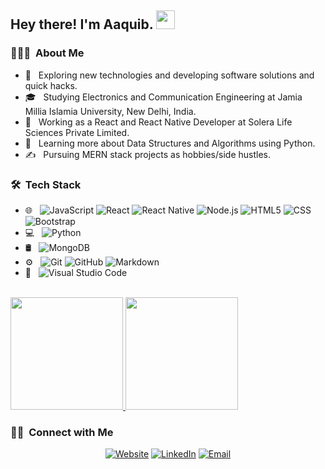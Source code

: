 
<h2> Hey there! I'm Aaquib. <img src="https://raw.githubusercontent.com/iampavangandhi/iampavangandhi/master/gifs/Hi.gif" width="30px">
</h2>

<h3> 👨🏻‍💻 &nbsp;About Me </h3>

- 🤔 &nbsp; Exploring new technologies and developing software solutions and quick hacks.
- 🎓 &nbsp; Studying Electronics and Communication Engineering at Jamia Millia Islamia University, New Delhi, India.
- 💼 &nbsp; Working as a React and React Native Developer at Solera Life Sciences Private Limited.
- 🌱 &nbsp; Learning more about Data Structures and Algorithms using Python.
- ✍️ &nbsp; Pursuing MERN stack projects as hobbies/side hustles.

<h3> 🛠 &nbsp;Tech Stack</h3>

- 🌐 &nbsp;
  ![JavaScript](https://img.shields.io/badge/-JavaScript-333333?style=flat&logo=javascript)
  ![React](https://img.shields.io/badge/-React-333333?style=flat&logo=react)
  ![React Native](https://img.shields.io/badge/-React_Native-333333?style=flat&logo=react)
  ![Node.js](https://img.shields.io/badge/-Node.js-333333?style=flat&logo=node.js)
  ![HTML5](https://img.shields.io/badge/-HTML5-333333?style=flat&logo=HTML5)
  ![CSS](https://img.shields.io/badge/-CSS-333333?style=flat&logo=CSS3&logoColor=1572B6)
  ![Bootstrap](https://img.shields.io/badge/-Bootstrap-333333?style=flat&logo=bootstrap&logoColor=563D7C)
- 💻 &nbsp;
  ![Python](https://img.shields.io/badge/-Python-333333?style=flat&logo=python)
- 🛢 &nbsp;
  ![MongoDB](https://img.shields.io/badge/-MongoDB-333333?style=flat&logo=mongodb)
- ⚙️ &nbsp;
  ![Git](https://img.shields.io/badge/-Git-333333?style=flat&logo=git)
  ![GitHub](https://img.shields.io/badge/-GitHub-333333?style=flat&logo=github)
  ![Markdown](https://img.shields.io/badge/-Markdown-333333?style=flat&logo=markdown)
- 🔧 &nbsp;
  ![Visual Studio Code](https://img.shields.io/badge/-Visual%20Studio%20Code-333333?style=flat&logo=visual-studio-code&logoColor=007ACC)
<!--   ![RStudio](https://img.shields.io/badge/-RStudio-333333?style=flat&logo=rstudio)
  ![Eclipse](https://img.shields.io/badge/-Eclipse-333333?style=flat&logo=eclipse-ide&logoColor=2C2255) -->
<!-- - 🖥 &nbsp;
  ![Illustrator](https://img.shields.io/badge/-Illustrator-333333?style=flat&logo=adobe-illustrator)
  ![Photoshop](https://img.shields.io/badge/-Photoshop-333333?style=flat&logo=adobe-photoshop)
  ![InDesign](https://img.shields.io/badge/-InDesign-333333?style=flat&logo=adobe-indesign) -->

<br/>

<a href="https://github.com/aaquibdilkash">
  <img height="180em" src="https://github-readme-stats.vercel.app/api?username=aaquibdilkash&theme=buefy&show_icons=true&include_all_commits=true" />
<!--   <img height="180em" src="https://github-readme-stats.vercel.app/api/pin?username=aaquibdilkash&repo=github-readme-stats" /> -->
  <img height="180em" src="https://github-readme-stats.vercel.app/api/top-langs/?username=aaquibdilkash&theme=buefy&layout=compact" />
</a>

<br/>

<h3> 🤝🏻 &nbsp;Connect with Me </h3>

<p align="center">
<a href="https://aaquibdilkashdev.web.app"><img alt="Website" src="https://img.shields.io/badge/Website-aaquibdilkashdev.web.app-blue?style=flat-square&logo=google-chrome"></a>
<a href="https://www.linkedin.com/in/aaquibdilkash/"><img alt="LinkedIn" src="https://img.shields.io/badge/LinkedIn-Aaquib%20Dilkash-blue?style=flat-square&logo=linkedin"></a>
<!-- <a href="https://www.instagram.com/adityavs_/"><img alt="Instagram" src="https://img.shields.io/badge/Instagram-adityavs__-blue?style=flat-square&logo=instagram"></a> -->
<a href="mailto:aaquibdilkash@gmail.com"><img alt="Email" src="https://img.shields.io/badge/Email-aaquibdilkash@gmail.com-blue?style=flat-square&logo=gmail"></a>
</p>

